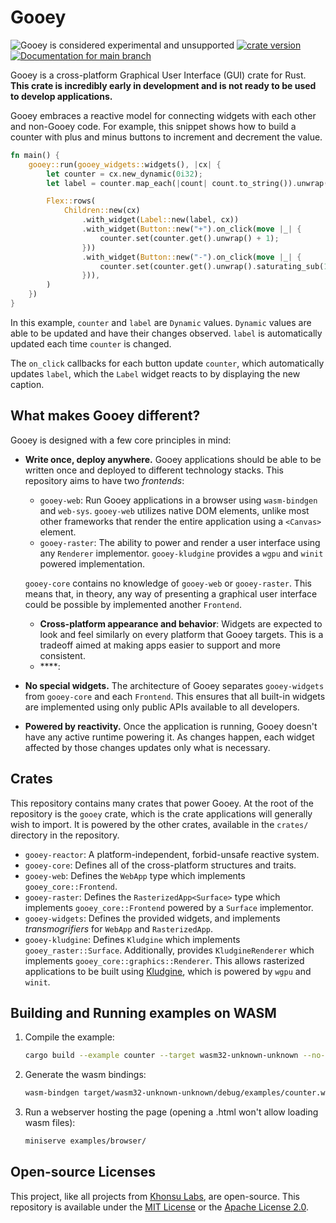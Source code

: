 # Gooey

![Gooey is considered experimental and unsupported](https://img.shields.io/badge/status-prototype-blueviolet)
[![crate version](https://img.shields.io/crates/v/gooey.svg)](https://crates.io/crates/gooey)
[![Documentation for `main` branch](https://img.shields.io/badge/docs-main-informational)](https://gooey.rs/main/gooey/)

Gooey is a cross-platform Graphical User Interface (GUI) crate for Rust. **This crate is
incredibly early in development and is not ready to be used to develop
applications.**

Gooey embraces a reactive model for connecting widgets with each other and
non-Gooey code. For example, this snippet shows how to build a counter with plus
and minus buttons to increment and decrement the value.

```rust
fn main() {
    gooey::run(gooey_widgets::widgets(), |cx| {
        let counter = cx.new_dynamic(0i32);
        let label = counter.map_each(|count| count.to_string()).unwrap();

        Flex::rows(
            Children::new(cx)
                .with_widget(Label::new(label, cx))
                .with_widget(Button::new("+").on_click(move |_| {
                    counter.set(counter.get().unwrap() + 1);
                }))
                .with_widget(Button::new("-").on_click(move |_| {
                    counter.set(counter.get().unwrap().saturating_sub(1));
                })),
        )
    })
}
```

In this example, `counter` and `label` are `Dynamic` values. `Dynamic` values
are able to be updated and have their changes observed. `label` is automatically
updated each time `counter` is changed.

The `on_click` callbacks for each button update `counter`, which automatically
updates `label`, which the `Label` widget reacts to by displaying the new
caption.

## What makes Gooey different?

Gooey is designed with a few core principles in mind:

- **Write once, deploy anywhere.** Gooey applications should be able to be
  written once and deployed to different technology stacks. This repository aims
  to have two *frontends*:

  - `gooey-web`: Run Gooey applications in a browser using `wasm-bindgen` and
    `web-sys`. `gooey-web` utilizes native DOM elements, unlike most other
    frameworks that render the entire application using a `<Canvas>` element.
  - `gooey-raster`: The ability to power and render a user interface using any
    `Renderer` implementor. `gooey-kludgine` provides a `wgpu` and `winit`
    powered implementation.

  `gooey-core` contains no knowledge of `gooey-web` or `gooey-raster`. This
  means that, in theory, any way of presenting a graphical user interface could
  be possible by implemented another `Frontend`.

  - **Cross-platform appearance and behavior**: Widgets are expected to look and
    feel similarly on every platform that Gooey targets. This is a tradeoff
    aimed at making apps easier to support and more consistent.
  - ****:

- **No special widgets.** The architecture of Gooey separates `gooey-widgets`
  from `gooey-core` and each `Frontend`. This ensures that all built-in widgets
  are implemented using only public APIs available to all developers.

- **Powered by reactivity.** Once the application is running, Gooey doesn't have
  any active runtime powering it. As changes happen, each widget affected by
  those changes updates only what is necessary.

## Crates

This repository contains many crates that power Gooey. At the root of the
repository is the `gooey` crate, which is the crate applications will generally
wish to import. It is powered by the other crates, available in the `crates/`
directory in the repository.

- `gooey-reactor`: A platform-independent, forbid-unsafe reactive system.
- `gooey-core`: Defines all of the cross-platform structures and traits.
- `gooey-web`: Defines the `WebApp` type which implements
  `gooey_core::Frontend`.
- `gooey-raster`: Defines the `RasterizedApp<Surface>` type which implements
  `gooey_core::Frontend` powered by a `Surface` implementor.
- `gooey-widgets`: Defines the provided widgets, and implements
  *transmogrifiers* for `WebApp` and `RasterizedApp`.
- `gooey-kludgine`: Defines `Kludgine` which implements `gooey_raster::Surface`.
  Additionally, provides `KludgineRenderer` which implements
  `gooey_core::graphics::Renderer`. This allows rasterized applications to be
  built using [Kludgine][kludgine], which is powered by `wgpu` and `winit`.

## Building and Running examples on WASM

1. Compile the example:

    ```sh
    cargo build --example counter --target wasm32-unknown-unknown --no-default-features --features web
    ```

2. Generate the wasm bindings:

    ```sh
    wasm-bindgen target/wasm32-unknown-unknown/debug/examples/counter.wasm crates/gooey/examples/browser/pkg/
    ```

3. Run a webserver hosting the page (opening a .html won't allow loading wasm files):

    ```sh
    miniserve examples/browser/
    ```

## Open-source Licenses

This project, like all projects from [Khonsu Labs](https://khonsulabs.com/), are
open-source. This repository is available under the [MIT License](./LICENSE-MIT)
or the [Apache License 2.0](./LICENSE-APACHE).

[kludgine]: https://github.com/khonsulabs/kludgine
